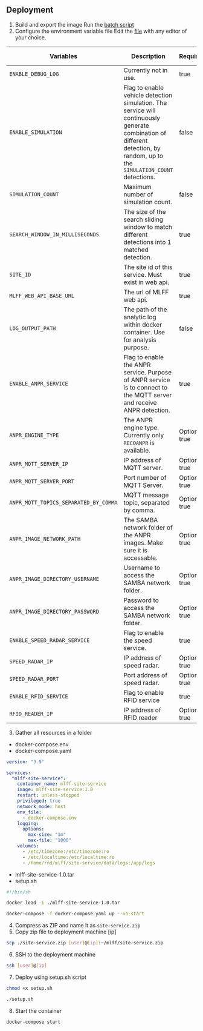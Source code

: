 ## Deployment

1. Build and export the image
   Run the [batch script](./build-image-and-export.bat)
2. Configure the environment variable file
   Edit the [file](./docker-compose.env) with any editor of your choice.

| Variables                             | Description                                                                                                                                                                 | Required      | Default Value |
| ------------------------------------- | --------------------------------------------------------------------------------------------------------------------------------------------------------------------------- | ------------- | ------------- |
| `ENABLE_DEBUG_LOG`                    | Currently not in use.                                                                                                                                                       | true          | `false`       |
| `ENABLE_SIMULATION`                   | Flag to enable vehicle detection simulation. The service will continuously generate combination of different detection, by random, up to the `SIMULATION_COUNT` detections. | false         | `false`       |
| `SIMULATION_COUNT`                    | Maximum number of simulation count.                                                                                                                                         | false         | 0             |
| `SEARCH_WINDOW_IN_MILLISECONDS`       | The size of the search sliding window to match different detections into 1 matched detection.                                                                               | true          | 200           |
| `SITE_ID`                             | The site id of this service. Must exist in web api.                                                                                                                         | true          | -             |
| `MLFF_WEB_API_BASE_URL`               | The url of MLFF web api.                                                                                                                                                    | true          | -             |
| `LOG_OUTPUT_PATH`                     | The path of the analytic log within docker container. Use for analysis purpose.                                                                                             | false         | -             |
| `ENABLE_ANPR_SERVICE`                 | Flag to enable the ANPR service. Purpose of ANPR service is to connect to the MQTT server and receive ANPR detection.                                                       | true          | `false`       |
| `ANPR_ENGINE_TYPE`                    | The ANPR engine type. Currently only `RECOANPR` is available.                                                                                                               | Optional true | -             |
| `ANPR_MQTT_SERVER_IP`                 | IP address of MQTT server.                                                                                                                                                  | Optional true | -             |
| `ANPR_MQTT_SERVER_PORT`               | Port number of MQTT Server.                                                                                                                                                 | Optional true | 1883          |
| `ANPR_MQTT_TOPICS_SEPARATED_BY_COMMA` | MQTT message topic, separated by comma.                                                                                                                                     | Optional true | -             |
| `ANPR_IMAGE_NETWORK_PATH`             | The SAMBA network folder of the ANPR images. Make sure it is accessable.                                                                                                    | Optional true | -             |
| `ANPR_IMAGE_DIRECTORY_USERNAME`       | Username to access the SAMBA network folder.                                                                                                                                | Optional true | -             |
| `ANPR_IMAGE_DIRECTORY_PASSWORD`       | Password to access the SAMBA network folder.                                                                                                                                | Optional true | -             |
| `ENABLE_SPEED_RADAR_SERVICE`          | Flag to enable the speed service.                                                                                                                                           | true          | `false`       |
| `SPEED_RADAR_IP`                      | IP address of speed radar.                                                                                                                                                  | Optional true | -             |
| `SPEED_RADAR_PORT`                    | Port address of speed radar.                                                                                                                                                | Optional true | -             |
| `ENABLE_RFID_SERVICE`                 | Flag to enable RFID service                                                                                                                                                 | true          | `false`       |
| `RFID_READER_IP`                      | IP address of RFID reader                                                                                                                                                   | Optional true | -             |

3. Gather all resources in a folder

- docker-compose.env
- docker-compose.yaml

```yaml
version: "3.9"

services:
  "mlff-site-service":
    container_name: mlff-site-service
    image: mlff-site-service:1.0
    restart: unless-stopped
    privileged: true
    network_mode: host
    env_file:
      - docker-compose.env
    logging:
      options:
        max-size: "1m"
        max-file: "1000"
    volumes:
      - /etc/timezone:/etc/timezone:ro
      - /etc/localtime:/etc/localtime:ro
      - /home/rnd/mlff/site-service/data/logs:/app/logs
```

- mlff-site-service-1.0.tar
- setup.sh

```sh
#!/bin/sh

docker load -i ./mlff-site-service-1.0.tar

docker-compose -f docker-compose.yaml up --no-start
```

4. Compress as ZIP and name it as `site-service.zip`
5. Copy zip file to deployment machine [ip]

```sh
scp ./site-service.zip [user]@[ip]:~/mlff/site-service.zip
```

6. SSH to the deployment machine

```sh
ssh [user]@[ip]
```

7. Deploy using setup.sh script

```sh
chmod +x setup.sh

./setup.sh
```

8. Start the container

```
docker-compose start
```
